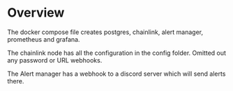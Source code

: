 # Overview
The docker compose file creates postgres, chainlink, alert manager, prometheus and grafana.

The chainlink node has all the configuration in the config folder. Omitted out any password or URL webhooks.

The Alert manager has a webhook to a discord server which will send alerts there.